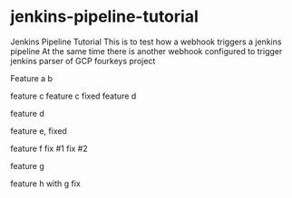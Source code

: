 # jenkins-pipeline-tutorial
Jenkins Pipeline Tutorial
 This is to test how a webhook triggers a jenkins pipeline
 At the same time there is another webhook configured to trigger jenkins parser of GCP fourkeys project 

Feature a
b

feature c
feature c fixed
feature d

feature d

feature e, fixed

feature f
fix #1
fix #2

feature g


feature h with g fix
